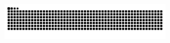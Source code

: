 <div style="text-align: center;">
    <img alt="Snake eating my contributions!" src="https://raw.githubusercontent.com/dllmun/dllmun/output/github-snake-dark.svg">
</div>
